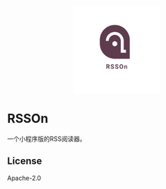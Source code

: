<p align="center">
  <img src="asset/logo_transparent.png" height=200>
</p>

# RSSOn
一个小程序版的RSS阅读器。

## License
Apache-2.0